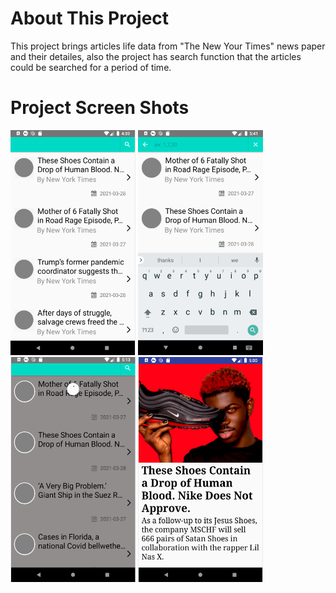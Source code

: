 # About This Project
This project brings articles life data from "The New Your Times" news paper and their detailes, also the project has search function that the articles could be searched for a period of time.


# Project Screen Shots
<span align="center"><img width="200px" height="360px" src="docs/Images/mainScreen.png"></span>
<span align="center"><img width="200px" height="360px" src="docs/Images/searchFunctionScreen.png"></span>
<span align="center"><img width="200px" height="360px" src="docs/Images/swipeToRefreshScreen.png"></span>
<span align="center"><img width="200px" height="360px" src="docs/Images/detailesScreen.png"></span>


